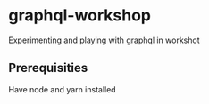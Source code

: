 # graphql-workshop
Experimenting and playing with graphql in workshot

## Prerequisities

Have node and yarn installed
